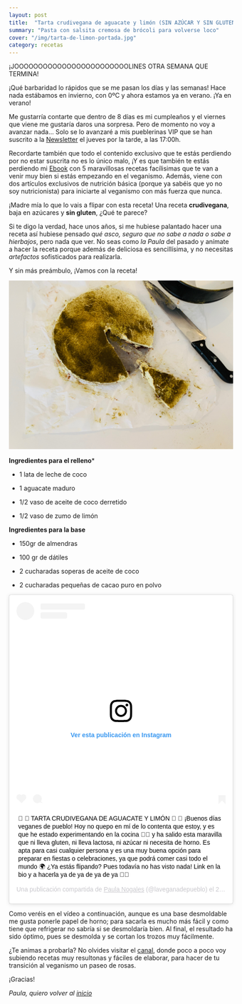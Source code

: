 ```yaml
---
layout: post
title:  "Tarta crudivegana de aguacate y limón (SIN AZÚCAR Y SIN GLUTEN)"
summary: "Pasta con salsita cremosa de brócoli para volverse loco"
cover: "/img/tarta-de-limon-portada.jpg"
category: recetas
---
```



¡JOOOOOOOOOOOOOOOOOOOOOOOOLINES OTRA SEMANA QUE TERMINA!


¡Qué barbaridad lo rápidos que se me pasan los días y las semanas! Hace nada estábamos en invierno, con 0ºC y ahora estamos ya en verano. ¡Ya en verano! 


Me gustarría contarte que dentro de 8 días es mi cumpleaños y el viernes que viene me gustaría daros una sorpresa. Pero de momento no voy a avanzar nada... Solo se lo avanzaré a mis pueblerinas VIP que se han suscrito a la [Newsletter](https://laveganadepueblo.com/newsletter/) el jueves por la tarde, a las 17:00h. 


Recordarte también que todo el contenido exclusivo que te estás perdiendo por no estar suscrita no es lo único malo, ¡Y es que también te estás perdiendo mi [Ebook](https://www.instagram.com/p/Byx6JDuiSSn/) con 5 maravillosas recetas facílisimas que te van a venir muy bien si estás empezando en el veganismo. Además, viene con dos artículos exclusivos de nutrición básica (porque ya sabéis que yo no soy nutricionista) para iniciarte al veganismo con más fuerza que nunca.


¡Madre mía lo que lo vais a flipar con esta receta! Una receta **crudivegana**, baja en azúcares y **sin gluten**, ¿Qué te parece?


Si te digo la verdad, hace unos años, si me hubiese palantado hacer una receta así hubiese pensado *qué asco, seguro que no sabe a nada o sabe a hierbajos*, pero nada que ver. No seas como *la Paula* del pasado y anímate a hacer la receta porque además de deliciosa es sencillísima, y no necesitas *artefactos* sofisticados para realizarla.


Y sin más preámbulo, ¡Vamos con la receta!


![](/img/IMG_0412.JPG) 




**Ingredientes para el relleno***


- 1 lata de leche de coco


- 1 aguacate maduro


- 1/2 vaso de aceite de coco derretido


- 1/2 vaso de zumo de limón



**Ingredientes para la base**


- 150gr de almendras


- 100 gr de dátiles


- 2 cucharadas soperas de aceite de coco


- 2 cucharadas pequeñas de cacao puro en polvo




<blockquote class="instagram-media" data-instgrm-captioned data-instgrm-permalink="https://www.instagram.com/p/By-A-CcCcsn/" data-instgrm-version="12" style=" background:#FFF; border:0; border-radius:3px; box-shadow:0 0 1px 0 rgba(0,0,0,0.5),0 1px 10px 0 rgba(0,0,0,0.15); margin: 1px; max-width:540px; min-width:326px; padding:0; width:99.375%; width:-webkit-calc(100% - 2px); width:calc(100% - 2px);"><div style="padding:16px;"> <a href="https://www.instagram.com/p/By-A-CcCcsn/" style=" background:#FFFFFF; line-height:0; padding:0 0; text-align:center; text-decoration:none; width:100%;" target="_blank"> <div style=" display: flex; flex-direction: row; align-items: center;"> <div style="background-color: #F4F4F4; border-radius: 50%; flex-grow: 0; height: 40px; margin-right: 14px; width: 40px;"></div> <div style="display: flex; flex-direction: column; flex-grow: 1; justify-content: center;"> <div style=" background-color: #F4F4F4; border-radius: 4px; flex-grow: 0; height: 14px; margin-bottom: 6px; width: 100px;"></div> <div style=" background-color: #F4F4F4; border-radius: 4px; flex-grow: 0; height: 14px; width: 60px;"></div></div></div><div style="padding: 19% 0;"></div> <div style="display:block; height:50px; margin:0 auto 12px; width:50px;"><svg width="50px" height="50px" viewBox="0 0 60 60" version="1.1" xmlns="https://www.w3.org/2000/svg" xmlns:xlink="https://www.w3.org/1999/xlink"><g stroke="none" stroke-width="1" fill="none" fill-rule="evenodd"><g transform="translate(-511.000000, -20.000000)" fill="#000000"><g><path d="M556.869,30.41 C554.814,30.41 553.148,32.076 553.148,34.131 C553.148,36.186 554.814,37.852 556.869,37.852 C558.924,37.852 560.59,36.186 560.59,34.131 C560.59,32.076 558.924,30.41 556.869,30.41 M541,60.657 C535.114,60.657 530.342,55.887 530.342,50 C530.342,44.114 535.114,39.342 541,39.342 C546.887,39.342 551.658,44.114 551.658,50 C551.658,55.887 546.887,60.657 541,60.657 M541,33.886 C532.1,33.886 524.886,41.1 524.886,50 C524.886,58.899 532.1,66.113 541,66.113 C549.9,66.113 557.115,58.899 557.115,50 C557.115,41.1 549.9,33.886 541,33.886 M565.378,62.101 C565.244,65.022 564.756,66.606 564.346,67.663 C563.803,69.06 563.154,70.057 562.106,71.106 C561.058,72.155 560.06,72.803 558.662,73.347 C557.607,73.757 556.021,74.244 553.102,74.378 C549.944,74.521 548.997,74.552 541,74.552 C533.003,74.552 532.056,74.521 528.898,74.378 C525.979,74.244 524.393,73.757 523.338,73.347 C521.94,72.803 520.942,72.155 519.894,71.106 C518.846,70.057 518.197,69.06 517.654,67.663 C517.244,66.606 516.755,65.022 516.623,62.101 C516.479,58.943 516.448,57.996 516.448,50 C516.448,42.003 516.479,41.056 516.623,37.899 C516.755,34.978 517.244,33.391 517.654,32.338 C518.197,30.938 518.846,29.942 519.894,28.894 C520.942,27.846 521.94,27.196 523.338,26.654 C524.393,26.244 525.979,25.756 528.898,25.623 C532.057,25.479 533.004,25.448 541,25.448 C548.997,25.448 549.943,25.479 553.102,25.623 C556.021,25.756 557.607,26.244 558.662,26.654 C560.06,27.196 561.058,27.846 562.106,28.894 C563.154,29.942 563.803,30.938 564.346,32.338 C564.756,33.391 565.244,34.978 565.378,37.899 C565.522,41.056 565.552,42.003 565.552,50 C565.552,57.996 565.522,58.943 565.378,62.101 M570.82,37.631 C570.674,34.438 570.167,32.258 569.425,30.349 C568.659,28.377 567.633,26.702 565.965,25.035 C564.297,23.368 562.623,22.342 560.652,21.575 C558.743,20.834 556.562,20.326 553.369,20.18 C550.169,20.033 549.148,20 541,20 C532.853,20 531.831,20.033 528.631,20.18 C525.438,20.326 523.257,20.834 521.349,21.575 C519.376,22.342 517.703,23.368 516.035,25.035 C514.368,26.702 513.342,28.377 512.574,30.349 C511.834,32.258 511.326,34.438 511.181,37.631 C511.035,40.831 511,41.851 511,50 C511,58.147 511.035,59.17 511.181,62.369 C511.326,65.562 511.834,67.743 512.574,69.651 C513.342,71.625 514.368,73.296 516.035,74.965 C517.703,76.634 519.376,77.658 521.349,78.425 C523.257,79.167 525.438,79.673 528.631,79.82 C531.831,79.965 532.853,80.001 541,80.001 C549.148,80.001 550.169,79.965 553.369,79.82 C556.562,79.673 558.743,79.167 560.652,78.425 C562.623,77.658 564.297,76.634 565.965,74.965 C567.633,73.296 568.659,71.625 569.425,69.651 C570.167,67.743 570.674,65.562 570.82,62.369 C570.966,59.17 571,58.147 571,50 C571,41.851 570.966,40.831 570.82,37.631"></path></g></g></g></svg></div><div style="padding-top: 8px;"> <div style=" color:#3897f0; font-family:Arial,sans-serif; font-size:14px; font-style:normal; font-weight:550; line-height:18px;"> Ver esta publicación en Instagram</div></div><div style="padding: 12.5% 0;"></div> <div style="display: flex; flex-direction: row; margin-bottom: 14px; align-items: center;"><div> <div style="background-color: #F4F4F4; border-radius: 50%; height: 12.5px; width: 12.5px; transform: translateX(0px) translateY(7px);"></div> <div style="background-color: #F4F4F4; height: 12.5px; transform: rotate(-45deg) translateX(3px) translateY(1px); width: 12.5px; flex-grow: 0; margin-right: 14px; margin-left: 2px;"></div> <div style="background-color: #F4F4F4; border-radius: 50%; height: 12.5px; width: 12.5px; transform: translateX(9px) translateY(-18px);"></div></div><div style="margin-left: 8px;"> <div style=" background-color: #F4F4F4; border-radius: 50%; flex-grow: 0; height: 20px; width: 20px;"></div> <div style=" width: 0; height: 0; border-top: 2px solid transparent; border-left: 6px solid #f4f4f4; border-bottom: 2px solid transparent; transform: translateX(16px) translateY(-4px) rotate(30deg)"></div></div><div style="margin-left: auto;"> <div style=" width: 0px; border-top: 8px solid #F4F4F4; border-right: 8px solid transparent; transform: translateY(16px);"></div> <div style=" background-color: #F4F4F4; flex-grow: 0; height: 12px; width: 16px; transform: translateY(-4px);"></div> <div style=" width: 0; height: 0; border-top: 8px solid #F4F4F4; border-left: 8px solid transparent; transform: translateY(-4px) translateX(8px);"></div></div></div></a> <p style=" margin:8px 0 0 0; padding:0 4px;"> <a href="https://www.instagram.com/p/By-A-CcCcsn/" style=" color:#000; font-family:Arial,sans-serif; font-size:14px; font-style:normal; font-weight:normal; line-height:17px; text-decoration:none; word-wrap:break-word;" target="_blank">🥑 🍋 TARTA CRUDIVEGANA DE AGUACATE Y LIMÓN 🍋 🥑 ¡Buenos días veganes de pueblo! Hoy no quepo en mí de lo contenta que estoy, y es que he estado experimentando en la cocina 👩‍🍳 y ha salido esta maravilla que ni lleva gluten, ni lleva lactosa, ni azúcar ni necesita de horno. Es apta para casi cualquier persona y es una muy buena opción para preparar en fiestas o celebraciones, ya que podrá comer casi todo el mundo 🌍 ¿Ya estás flipando? Pues todavía no has visto nada! Link en la bio y a hacerla ya de ya de ya de ya 🥰🥳</a></p> <p style=" color:#c9c8cd; font-family:Arial,sans-serif; font-size:14px; line-height:17px; margin-bottom:0; margin-top:8px; overflow:hidden; padding:8px 0 7px; text-align:center; text-overflow:ellipsis; white-space:nowrap;">Una publicación compartida de <a href="https://www.instagram.com/laveganadepueblo/" style=" color:#c9c8cd; font-family:Arial,sans-serif; font-size:14px; font-style:normal; font-weight:normal; line-height:17px;" target="_blank"> Paula Nogales</a> (@laveganadepueblo) el <time style=" font-family:Arial,sans-serif; font-size:14px; line-height:17px;" datetime="2019-06-21T10:47:20+00:00">21 Jun, 2019 a las 3:47 PDT</time></p></div></blockquote> <script async src="//www.instagram.com/embed.js"></script>






Como veréis en el vídeo a continuación, aunque es una base desmoldable me gusta ponerle papel de horno; para sacarla es mucho más fácil y como tiene que refrigerar no sabría si se desmoldaría bien. Al final, el resultado ha sido óptimo, pues se desmolda y se cortan los trozos muy fácilmente.


¿Te animas a probarla? No olvides visitar el [canal](https://www.youtube.com/channel/UCpwpKnkPezvXFnVyzCWadIQ?view_as=subscriber), donde poco a poco voy subiendo recetas muy resultonas y fáciles de elaborar, para hacer de tu transición al veganismo un paseo de rosas.



¡Gracias!











*Paula, quiero volver al [inicio](https://laveganadepueblo.com/posts/)*



